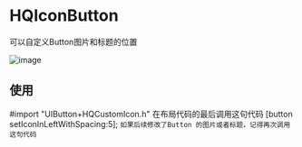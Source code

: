 # HQIconButton
可以自定义Button图片和标题的位置


![image](https://github.com/yanhaiqiang/HQIconButton/blob/master/image.png)

## 使用
#import "UIButton+HQCustomIcon.h"
在布局代码的最后调用这句代码
[button setIconInLeftWithSpacing:5];
`如果后续修改了Button 的图片或者标题，记得再次调用这句代码`
